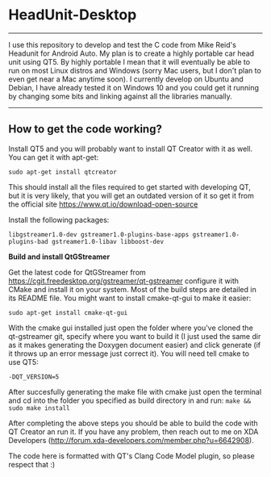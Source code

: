 HeadUnit-Desktop
================


----------


I use this repository to develop and test the C code from Mike Reid's Headunit for Android Auto. My plan is to create a highly portable car head unit using QT5. By highly portable I mean that it will eventually be able to run on most Linux distros and Windows (sorry Mac users, but I don't plan to even get near a Mac anytime soon). I currently develop on Ubuntu and Debian, I have already tested it on Windows 10 and you could get it running by changing some bits and linking against all the libraries manually.


----------
How to get the code working?
----------------------------
Install QT5 and you will probably want to install QT Creator with it as well. You can get it with apt-get:

    sudo apt-get install qtcreator
This should install all the files required to get started with developing QT, but it is very likely, that you will get an outdated version of it so get it from the official site https://www.qt.io/download-open-source

Install the following packages:

    libgstreamer1.0-dev gstreamer1.0-plugins-base-apps gstreamer1.0-plugins-bad gstreamer1.0-libav libboost-dev

**Build and install QtGStreamer**

Get the latest code for QtGStreamer from https://cgit.freedesktop.org/gstreamer/qt-gstreamer configure it with CMake and install it on your system. Most of the build steps are detailed in its README file. You might want to install cmake-qt-gui to make it easier:

    sudo apt-get install cmake-qt-gui

With the cmake gui installed just open the folder where you've cloned the qt-gstreamer git, specify where you want to build it (I just used the same dir as it makes generating the Doxygen document easier) and click generate (if it throws up an error message just correct it). You will need tell cmake to use QT5:

    -DQT_VERSION=5
   After succesfully generating the make file with cmake just open the terminal and cd into the folder you specified as build directory in and run: `make && sudo make install`

After completing the above steps you should be able to build the code with QT Creator an run it. If you have any problem, then reach out to me on XDA Developers (http://forum.xda-developers.com/member.php?u=6642908).

The code here is formatted with QT's Clang Code Model plugin, so please respect that :)
